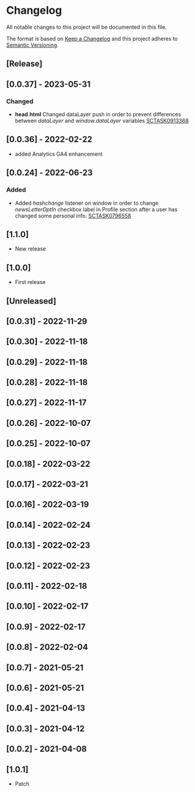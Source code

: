 # Changelog

All notable changes to this project will be documented in this file.

The format is based on [Keep a Changelog](http://keepachangelog.com/en/1.0.0/)
and this project adheres to [Semantic Versioning](http://semver.org/spec/v2.0.0.html).

## [Release]

## [0.0.37] - 2023-05-31

### Changed

- **head.html** Changed dataLayer push in order to prevent differences between _dataLayer_ and _window.dataLayer_ variables [SCTASK0913368](https://whirlpool.service-now.com/nav_to.do?uri=sc_task.do%3Fsys_id=9c860789978fa95026c6362e6253aff4%26sysparm_stack=sc_task_list.do%3Fsysparm_query=active=true)

## [0.0.36] - 2022-02-22

- added Analytics GA4 enhancement


## [0.0.24] - 2022-06-23

### Added

- Added *hashchange* listener on window in order to change *newsLetterOptIn* checkbox label in Profile section after a user has changed some personal info. [SCTASK0796558](https://whirlpool.service-now.com/nav_to.do?uri=sc_task.do?sys_id=c2af4276970059d05b0eb9bfe153afca%26sysparm_view=RPTfdcf17dd1b00c198f845a687b04bcbff)

## [1.1.0]

- New release
## [1.0.0]

- First release
## [Unreleased]

## [0.0.31] - 2022-11-29

## [0.0.30] - 2022-11-18

## [0.0.29] - 2022-11-18

## [0.0.28] - 2022-11-18

## [0.0.27] - 2022-11-17

## [0.0.26] - 2022-10-07

## [0.0.25] - 2022-10-07

## [0.0.18] - 2022-03-22

## [0.0.17] - 2022-03-21

## [0.0.16] - 2022-03-19

## [0.0.14] - 2022-02-24

## [0.0.13] - 2022-02-23

## [0.0.12] - 2022-02-23

## [0.0.11] - 2022-02-18

## [0.0.10] - 2022-02-17

## [0.0.9] - 2022-02-17

## [0.0.8] - 2022-02-04

## [0.0.7] - 2021-05-21

## [0.0.6] - 2021-05-21

## [0.0.4] - 2021-04-13

## [0.0.3] - 2021-04-12

## [0.0.2] - 2021-04-08

## [1.0.1]

- Patch
